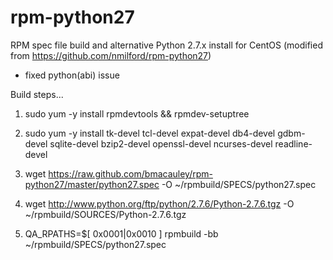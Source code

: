 rpm-python27
============

RPM spec file build and alternative Python 2.7.x install for CentOS
(modified from https://github.com/nmilford/rpm-python27)
- fixed python(abi) issue


Build steps...

1. sudo yum -y install rpmdevtools && rpmdev-setuptree

2. sudo yum -y install tk-devel tcl-devel expat-devel db4-devel gdbm-devel sqlite-devel bzip2-devel openssl-devel ncurses-devel readline-devel

3. wget https://raw.github.com/bmacauley/rpm-python27/master/python27.spec -O ~/rpmbuild/SPECS/python27.spec

4. wget http://www.python.org/ftp/python/2.7.6/Python-2.7.6.tgz -O ~/rpmbuild/SOURCES/Python-2.7.6.tgz

5. QA_RPATHS=$[ 0x0001|0x0010 ] rpmbuild -bb ~/rpmbuild/SPECS/python27.spec
